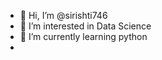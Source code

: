 - 👋 Hi, I’m @sirishti746
- 👀 I’m interested in Data Science
- 🌱 I’m currently learning python 
- 

<!---
sirishti746/sirishti746 is a ✨ special ✨ repository because its `README.md` (this file) appears on your GitHub profile.
You can click the Preview link to take a look at your changes.
--->
